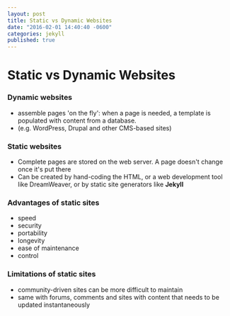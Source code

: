 ```yaml
---
layout: post
title: Static vs Dynamic Websites
date: "2016-02-01 14:40:40 -0600"
categories: jekyll
published: true
---
```


# Static vs Dynamic Websites

### Dynamic websites
* assemble pages 'on the fly': when a page is needed, a template is populated with content from a database.
* (e.g. WordPress, Drupal and other CMS-based sites)

### Static websites
* Complete pages are stored on the web server. A page doesn't change once it's put there
* Can be created by hand-coding the HTML, or a web development tool like DreamWeaver, or by static site generators like **Jekyll**

### Advantages of static sites

* speed
* security
* portability
* longevity
* ease of maintenance
* control

### Limitations of static sites

* community-driven sites can be more difficult to maintain
* same with forums, comments and sites with content that needs to be updated instantaneously
